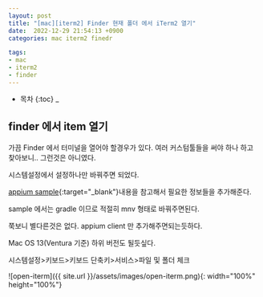 ```yaml
---
layout: post
title: "[mac][iterm2] Finder 현재 폴더 에서 iTerm2 열기"
date:  2022-12-29 21:54:13 +0900
categories: mac iterm2 finedr 

tags:
- mac
- iterm2
- finder
---
```



* 목차
{:toc}
_

## finder 에서 item 열기 

가끔 Finder 에서 터미널을 열어야 할경우가 있다. 여러 커스텀툴들을 써야 하나 하고 찾아보니.. 그런것은 아니였다.

시스템설정에서 설정하나만 바꿔주면 되었다.

[appium sample](https://github.com/appium/appium/blob/1.x/sample-code/java/java.iml){:target="_blank"}내용을 참고해서 필요한 정보들을 추가해준다.

sample 에서는 gradle 이므로 적절히 mnv 형태로 바꿔주면된다.

쭉보니 별다른것은 없다. appium client 만 추가해주면되는듯하다.

Mac OS 13(Ventura 기준) 하위 버전도 될듯싶다.

시스템설정>키보드>키보드 단축키>서비스>파일 및 폴더 체크

![open-iterm]({{ site.url }}/assets/images/open-iterm.png){: width="100%" height="100%"}
